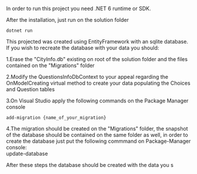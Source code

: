 In order to run this project you need .NET 6 runtime or SDK.

After the installation, just run on the solution folder

    dotnet run

This projected was created using EntityFramework with an sqlite database. If you wish to recreate the database with your data you should:

1.Erase the "CityInfo.db" existing on root of the solution folder and the files contained on the "Migrations" folder

2.Modify the QuestionsInfoDbContext to your appeal regarding the OnModelCreating virtual method to create your data populating the Choices and Question tables

3.On Visual Studio apply the following commands on the Package Manager console
    
    add-migration {name_of_your_migration}

4.The migration should be created on the "Migrations" folder, the snapshot of the database should be contained on the same folder as well, in order to create the database just put the following commmand on Package-Manager console:    
    update-database

After these steps the database should be created with the data you s
